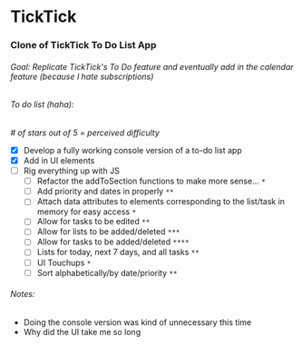 # TickTick

### Clone of TickTick To Do List App

###### Goal: Replicate TickTick's To Do feature and eventually add in the calendar feature (because I hate subscriptions)

###### To do list (haha):

_# of stars out of 5 = perceived difficulty_

- [x] Develop a fully working console version of a to-do list app
- [x] Add in UI elements
- [ ] Rig everything up with JS
  - [ ] Refactor the addToSection functions to make more sense... `*`
  - [ ] Add priority and dates in properly `**`
  - [ ] Attach data attributes to elements corresponding to the list/task in memory for easy access `*`
  - [ ] Allow for tasks to be edited `**`
  - [ ] Allow for lists to be added/deleted `***`
  - [ ] Allow for tasks to be added/deleted `****`
  - [ ] Lists for today, next 7 days, and all tasks `**`
  - [ ] UI Touchups `*`
  - [ ] Sort alphabetically/by date/priority `**`

###### Notes:
- Doing the console version was kind of unnecessary this time
- Why did the UI take me so long
